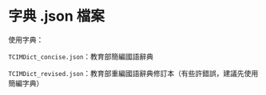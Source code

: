 # 字典 .json 檔案

使用字典：

`TCIMDict_concise.json`：教育部簡編國語辭典

`TCIMDict_revised.json`：教育部重編國語辭典修訂本（有些許錯誤，建議先使用簡編字典）
